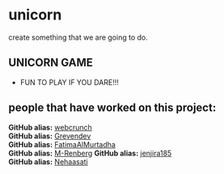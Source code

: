 # unicorn
create something that we are going to do.

## UNICORN GAME
* FUN TO PLAY IF YOU DARE!!!


## people that have worked on this project:
**GitHub alias:** [webcrunch](https://github.com/webcrunch)  
**GitHub alias:** [Grevendev](https://github.com/Grevendev)  
**GitHub alias:** [FatimaAlMurtadha](https://github.com/FatimaAlMurtadha)  
**GitHub alias:** [M-Renberg](https://github.com/M-Renberg) 
**GitHub alias:** [jenjira185](https://github.com/jenjira185)  
**GitHub alias:** [Nehaasati](https://github.com/Nehaasati)  


